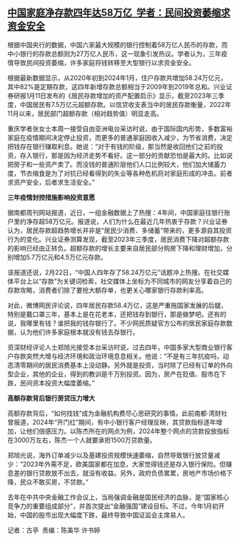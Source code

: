<!--1709008500000-->
[中国家庭净存款四年达58万亿  学者：民间投资萎缩求资金安全](https://www.rfa.org/mandarin/yataibaodao/jingmao/gt1-02262024233157.html)
------

<p><span style="font-weight: 400;">根据中国央行的数据，中国六家最大规模的银行控制着58万亿人民币的存款，而中小银行的存款总额则为27万亿人民币，这一现象引发热议。学者认为，三年疫情导致民间投资萎缩，许多家庭将钱转移至大型银行以求资金安全。</span></p><p><span style="font-weight: 400;">根据最新数据显示，从2020年初到2024年</span><span style="font-weight: 400;">1月，住户存款共增加58.24万亿元，其中82%是定期存款，这四年新增存款总额相当于2009年到2019年总和。兴业证券研报1月11日发布的《居民存款增加的资产配置启示》显示，截至2023年三季度，中国居民有7.5万亿元超额存款。以信贷收支表当中的居民存款衡量，2022年11月以来，居民部门超额存款（相对趋势值）明显走高。</span></p><p><span style="font-weight: 400;">重庆</span><span style="font-weight: 400;">学者张女士本周一接受自由亚洲电台采访时说，由于国际国内形势，多数富裕家庭在疫情期间决定停止投资，而更多的普通家庭因收入减少，为节省消费，决定把钱存在银行赚取利息。她说：“</span><span style="font-weight: 400;">对于有钱的阶级，那当然是收回他们之前的投资，存入银行，那是因为经济走势不看好。这一部分的贡献恐怕是最大的。比如说把房子和一些资产卖了。而没钱的普通阶层他们人口比例较大，</span><span style="font-weight: 400;">他们加大储蓄力度，节衣缩食是为了对抗已经看得到的失业等各种危机将对家庭形成的冲击。前者求资产安全，后者求生活安全。”</span></p><p><b>三年疫情封控措施影响投资意愿</b></p><p><span style="font-weight: 400;">据南都周刊网站报道，</span><span style="font-weight: 400;">近日，一组金融数据上了热搜：4年间，中国家庭往银行账户里约净存超58万亿元。报道说，人们为什么在最近几年热衷于存款？兴业证券认为，居民存款超趋势增长并非是“居民少消费、多储蓄”带来的，更多源自其投资行为的变化。兴业证券测算发现，截至2023年三季度，居民消费下降对超额存款的影响已经由正转负。超额存款的增长主要来自居民部分购房下降和理财增加，分别增加5.7万亿元和4.5万亿元存款。</span></p><p><span style="font-weight: 400;">该报道还说，2月22日，“中国人四年存了58.24万亿元”话题冲上热搜。在社交媒体平台上以“存款”为关键词检索，社交媒体上坐标为不同城市的网友分享着自己的存款攻略，消费者们除了要抢大额存单，也更关心哪家银行存款利率高。</span></p><p><span style="font-weight: 400;">对此，微博网民评论说，四年居民存款58.4万亿，这是严重拖国家发展的后腿，特别是戴口罩三年，基本上是在花老本，还把钱存到银行，那是做梦吧。还有的说，我哪里有钱？谁把我的钱存银行了。不少网民质疑官方公布的居民家庭存款数据，认为他们许多家庭根本就没有钱去存银行。</span></p><p><span style="font-weight: 400;">资深财经评论人士郑旭光接受本台采访时说，过去四年，中国多家大型商业银行客户存款突然大增与经济环境和政治环境息息相关。他说：“不是有三年抗疫吗，动态清零期间的居民消费基本上没动静。另外就是投资，当时除了已经有订单的外向型企业，其他的企业，得到的教训是千万别投资。因为，房产在贬值、股市在下跌，民间资本投资大幅度萎缩。”</span></p><p></p><p><b>高额存款背后银行房贷压力增大</b></p><p><span style="font-weight: 400;">高额存款背后，“如何找钱”成为金融机构费尽心思研究的事情。此前南都·湾财社曾报道，2024年“开门红”期间，有中小银行客户经理反映，其贷款指标逐年增加，让他们倍感压力。以陈杰所在的网点为例，2024年整个网点的贷款投放指标在3000万左右，陈杰一个人就要承担1500万贷款量。</span></p><p><span style="font-weight: 400;">郑旭光说，海外订单减少以及基建投资规模快速萎缩，自然导致银行放贷量减少：“2023年外需不足，欧美国家都在加息，大家觉得钱还是存入银行保险。但赚息差的银行贷款放不出去，就没有收益。另外，政府负债累累，房地产市场价格下降，民众不敢买房，不贷款。”</span></p><p><span style="font-weight: 400;">去年在中共中央金融工作会议上，当局强调金融是国民经济的血脉，是“国家核心竞争力的重要组成部分”，并首次提出“金融强国”建设目标。不过，今年1月初开始，中国的股市出现大幅度下跌，最终导致中国证监会主席易人。</span></p><p><span style="font-weight: 400;">记者：古亭  责编：陈美华 许书婷</span></p><p><br style="font-weight: 400;"/><br style="font-weight: 400;"/></p>
